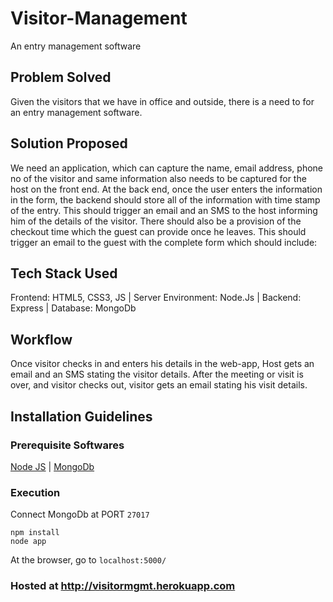 # Visitor-Management

An entry management software

## Problem Solved

Given the visitors that we have in office and outside, there is a need to for an entry management software.

## Solution Proposed

We need an application, which can capture the name, email address, phone no of the visitor and same information also needs to be captured for the host on the front end.
At the back end, once the user enters the information in the form, the backend should store all of the information with time stamp of the entry.
This should trigger an email and an SMS to the host informing him of the details of the visitor. There should also be a provision of the checkout time which the guest can provide once he leaves. This should trigger an email to the guest with the complete form which should include:

## Tech Stack Used

Frontend: HTML5, CSS3, JS | Server Environment: Node.Js | Backend: Express | Database: MongoDb

## Workflow

Once visitor checks in and enters his details in the web-app, Host gets an email and an SMS stating the visitor details.
After the meeting or visit is over, and visitor checks out, visitor gets an email stating his visit details.

## Installation Guidelines

### Prerequisite Softwares

[Node JS](https://nodejs.org/en/download/) | [MongoDb](https://www.mongodb.com/download-center/community)

### Execution

Connect MongoDb at PORT `27017`

```
npm install
node app
```

At the browser, go to `localhost:5000/`

### Hosted at http://visitormgmt.herokuapp.com
